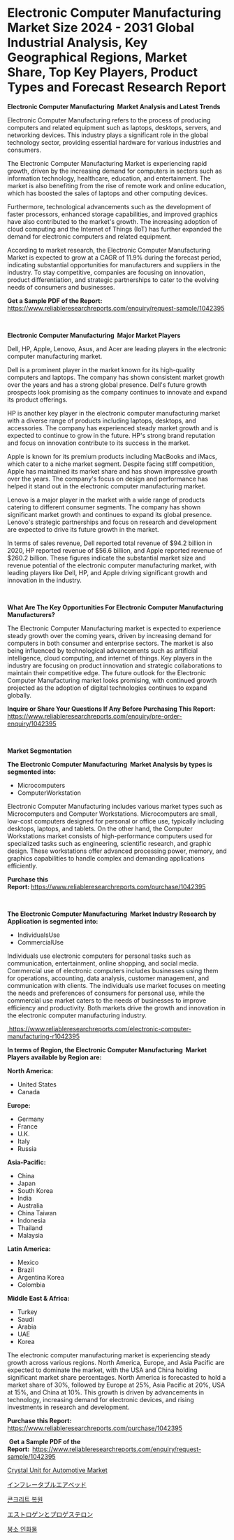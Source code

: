 <p><h1>Electronic Computer Manufacturing  Market Size 2024 - 2031 Global Industrial Analysis, Key Geographical Regions, Market Share, Top Key Players, Product Types and Forecast Research Report</h1></p><p><strong>Electronic Computer Manufacturing  Market Analysis and Latest Trends</strong></p>
<p><p>Electronic Computer Manufacturing refers to the process of producing computers and related equipment such as laptops, desktops, servers, and networking devices. This industry plays a significant role in the global technology sector, providing essential hardware for various industries and consumers.</p><p>The Electronic Computer Manufacturing Market is experiencing rapid growth, driven by the increasing demand for computers in sectors such as information technology, healthcare, education, and entertainment. The market is also benefiting from the rise of remote work and online education, which has boosted the sales of laptops and other computing devices.</p><p>Furthermore, technological advancements such as the development of faster processors, enhanced storage capabilities, and improved graphics have also contributed to the market's growth. The increasing adoption of cloud computing and the Internet of Things (IoT) has further expanded the demand for electronic computers and related equipment.</p><p>According to market research, the Electronic Computer Manufacturing Market is expected to grow at a CAGR of 11.9% during the forecast period, indicating substantial opportunities for manufacturers and suppliers in the industry. To stay competitive, companies are focusing on innovation, product differentiation, and strategic partnerships to cater to the evolving needs of consumers and businesses.</p></p>
<p><strong>Get a Sample PDF of the Report:&nbsp;</strong> <a href="https://www.reliableresearchreports.com/enquiry/request-sample/1042395">https://www.reliableresearchreports.com/enquiry/request-sample/1042395</a></p>
<p>&nbsp;</p>
<p><strong>Electronic Computer Manufacturing  Major Market Players</strong></p>
<p><p>Dell, HP, Apple, Lenovo, Asus, and Acer are leading players in the electronic computer manufacturing market.</p><p>Dell is a prominent player in the market known for its high-quality computers and laptops. The company has shown consistent market growth over the years and has a strong global presence. Dell's future growth prospects look promising as the company continues to innovate and expand its product offerings.</p><p>HP is another key player in the electronic computer manufacturing market with a diverse range of products including laptops, desktops, and accessories. The company has experienced steady market growth and is expected to continue to grow in the future. HP's strong brand reputation and focus on innovation contribute to its success in the market.</p><p>Apple is known for its premium products including MacBooks and iMacs, which cater to a niche market segment. Despite facing stiff competition, Apple has maintained its market share and has shown impressive growth over the years. The company's focus on design and performance has helped it stand out in the electronic computer manufacturing market.</p><p>Lenovo is a major player in the market with a wide range of products catering to different consumer segments. The company has shown significant market growth and continues to expand its global presence. Lenovo's strategic partnerships and focus on research and development are expected to drive its future growth in the market.</p><p>In terms of sales revenue, Dell reported total revenue of $94.2 billion in 2020, HP reported revenue of $56.6 billion, and Apple reported revenue of $260.2 billion. These figures indicate the substantial market size and revenue potential of the electronic computer manufacturing market, with leading players like Dell, HP, and Apple driving significant growth and innovation in the industry.</p></p>
<p>&nbsp;</p>
<p><strong>What Are The Key Opportunities For Electronic Computer Manufacturing  Manufacturers?</strong></p>
<p><p>The Electronic Computer Manufacturing market is expected to experience steady growth over the coming years, driven by increasing demand for computers in both consumer and enterprise sectors. The market is also being influenced by technological advancements such as artificial intelligence, cloud computing, and internet of things. Key players in the industry are focusing on product innovation and strategic collaborations to maintain their competitive edge. The future outlook for the Electronic Computer Manufacturing market looks promising, with continued growth projected as the adoption of digital technologies continues to expand globally.</p></p>
<p><strong>Inquire or Share Your Questions If Any Before Purchasing This Report:</strong> <a href="https://www.reliableresearchreports.com/enquiry/pre-order-enquiry/1042395">https://www.reliableresearchreports.com/enquiry/pre-order-enquiry/1042395</a></p>
<p>&nbsp;</p>
<p><strong>Market Segmentation</strong></p>
<p><strong>The Electronic Computer Manufacturing  Market Analysis by types is segmented into:</strong></p>
<p><ul><li>Microcomputers</li><li>ComputerWorkstation</li></ul></p>
<p><p>Electronic Computer Manufacturing includes various market types such as Microcomputers and Computer Workstations. Microcomputers are small, low-cost computers designed for personal or office use, typically including desktops, laptops, and tablets. On the other hand, the Computer Workstations market consists of high-performance computers used for specialized tasks such as engineering, scientific research, and graphic design. These workstations offer advanced processing power, memory, and graphics capabilities to handle complex and demanding applications efficiently.</p></p>
<p><strong>Purchase this Report:&nbsp;</strong><a href="https://www.reliableresearchreports.com/purchase/1042395">https://www.reliableresearchreports.com/purchase/1042395</a></p>
<p>&nbsp;</p>
<p><strong>The Electronic Computer Manufacturing  Market Industry Research by Application is segmented into:</strong></p>
<p><ul><li>IndividualsUse</li><li>CommercialUse</li></ul></p>
<p><p>Individuals use electronic computers for personal tasks such as communication, entertainment, online shopping, and social media. Commercial use of electronic computers includes businesses using them for operations, accounting, data analysis, customer management, and communication with clients. The individuals use market focuses on meeting the needs and preferences of consumers for personal use, while the commercial use market caters to the needs of businesses to improve efficiency and productivity. Both markets drive the growth and innovation in the electronic computer manufacturing industry.</p></p>
<p><a href="https://www.reliableresearchreports.com/electronic-computer-manufacturing-r1042395">&nbsp;https://www.reliableresearchreports.com/electronic-computer-manufacturing-r1042395</a></p>
<p><strong>In terms of Region, the Electronic Computer Manufacturing  Market Players available by Region are:</strong></p>
<p>
    <p> <strong> North America: </strong>
        <ul>
            <li>United States</li>
            <li>Canada</li>
        </ul>
        </p> 
    <p> <strong> Europe: </strong>
        <ul>
            <li>Germany</li>
            <li>France</li>
            <li>U.K.</li>
            <li>Italy</li>
            <li>Russia</li>
        </ul>
        </p> 
    <p> <strong> Asia-Pacific: </strong>
        <ul>
            <li>China</li>
            <li>Japan</li>
            <li>South Korea</li>
            <li>India</li>
            <li>Australia</li>
            <li>China Taiwan</li>
            <li>Indonesia</li>
            <li>Thailand</li>
            <li>Malaysia</li>
        </ul>
        </p> 
    <p> <strong> Latin America: </strong>
        <ul>
            <li>Mexico</li>
            <li>Brazil</li>
            <li>Argentina Korea</li>
            <li>Colombia</li>
        </ul>
        </p> 
    <p> <strong> Middle East & Africa: </strong>
        <ul>
            <li>Turkey</li>
            <li>Saudi</li>
            <li>Arabia</li>
            <li>UAE</li>
            <li>Korea</li>
        </ul>
    </p>
    </p>
<p><p>The electronic computer manufacturing market is experiencing steady growth across various regions. North America, Europe, and Asia Pacific are expected to dominate the market, with the USA and China holding significant market share percentages. North America is forecasted to hold a market share of 30%, followed by Europe at 25%, Asia Pacific at 20%, USA at 15%, and China at 10%. This growth is driven by advancements in technology, increasing demand for electronic devices, and rising investments in research and development.</p></p>
<p><strong>Purchase this Report: </strong><a href="https://www.reliableresearchreports.com/purchase/1042395">https://www.reliableresearchreports.com/purchase/1042395</a></p>
<p>&nbsp;<strong>Get a Sample PDF of the Report:&nbsp;&nbsp;</strong><a href="https://www.reliableresearchreports.com/enquiry/request-sample/1042395">https://www.reliableresearchreports.com/enquiry/request-sample/1042395</a></p>
<p><strong></strong></p>
<p><p><a href="https://www.linkedin.com/pulse/crystal-unit-automotive-market-research-report-its-history-forecast-9vtlf?trackingId=V5%2BFJWPdCYzP9olGrm4ihw%3D%3D">Crystal Unit for Automotive Market</a></p><p><a href="https://medium.com/@freedayundt2023/%E3%82%A4%E3%83%B3%E3%83%95%E3%83%AC%E3%83%BC%E3%82%BF%E3%83%96%E3%83%AB%E3%82%A8%E3%82%A2%E3%83%BC%E3%83%99%E3%83%83%E3%83%89%E5%B8%82%E5%A0%B4-%E7%A8%AE%E9%A1%9E-%E7%94%A8%E9%80%94-%E3%81%8A%E3%82%88%E3%81%B3%E5%9C%B0%E7%90%86%E3%81%AB%E3%82%88%E3%82%8B%E5%8C%85%E6%8B%AC%E7%9A%84%E3%81%AA%E8%A9%95%E4%BE%A1-9582d1f4c481">インフレータブルエアベッド</a></p><p><a href="https://github.com/trmesnao7959541/Market-Research-Report-List-1/blob/main/933688032461.md">콘크리트 복원</a></p><p><a href="https://github.com/ReyesKohler20231/Market-Research-Report-List-1/blob/main/623475135416.md">エストロゲンとプロゲステロン</a></p><p><a href="https://medium.com/@wiltonbrakus2022/%EB%B6%95%EC%86%8C-%ED%99%94%EC%86%8C-%EC%8B%9C%EC%9E%A5-%EC%8B%9C%EC%9E%A5-cagr-%EC%8B%9C%EC%9E%A5-%EB%8F%99%ED%96%A5-%EB%B0%8F-%EC%84%B1%EC%9E%A5-%EC%A0%84%EB%9E%B5%EC%97%90-%EB%8C%80%ED%95%9C-%ED%86%B5%EC%B0%B0%EB%A0%A5-b2a25f0f2edc">붕소 인화물</a></p></p>